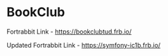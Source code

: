 # BookClub

Fortrabbit Link - https://bookclubtud.frb.io/

Updated Fortrabbit Link - https://symfony-ic1b.frb.io/
